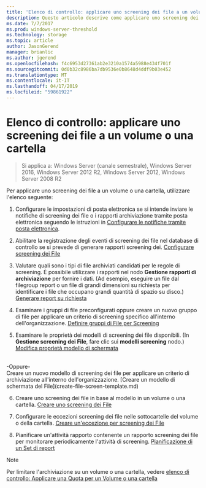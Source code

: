 ```yaml
---
title: 'Elenco di controllo: applicare uno screening dei file a un volume o una cartella'
description: Questo articolo descrive come applicare uno screening dei file a un volume o una cartella
ms.date: 7/7/2017
ms.prod: windows-server-threshold
ms.technology: storage
ms.topic: article
author: JasonGerend
manager: brianlic
ms.author: jgerend
ms.openlocfilehash: f4c6953d27361ab2e3210a1574a5988e434f701f
ms.sourcegitcommit: 0d0b32c8986ba7db9536e0b8648d4ddf9b03e452
ms.translationtype: MT
ms.contentlocale: it-IT
ms.lasthandoff: 04/17/2019
ms.locfileid: "59861922"
---
```

# <a name="checklist---apply-a-file-screen-to-a-volume-or-folder"></a>Elenco di controllo: applicare uno screening dei file a un volume o una cartella

> Si applica a: Windows Server (canale semestrale), Windows Server 2016, Windows Server 2012 R2, Windows Server 2012, Windows Server 2008 R2

Per applicare uno screening dei file a un volume o una cartella, utilizzare l'elenco seguente:
1. Configurare le impostazioni di posta elettronica se si intende inviare le notifiche di screening dei file o i rapporti archiviazione tramite posta elettronica seguendo le istruzioni in [Configurare le notifiche tramite posta elettronica](configure-email-notifications.md).

2. Abilitare la registrazione degli eventi di screening dei file nel database di controllo se si prevede di generare rapporti screening dei.
[Configurare screening dei File](configure-file-screen-audit.md)

3. Valutare quali sono i tipi di file archiviati candidati per le regole di screening. È possibile utilizzare i rapporti nel nodo **Gestione rapporti di archiviazione** per fornire i dati. (Ad esempio, eseguire un file dal filegroup report o un file di grandi dimensioni su richiesta per identificare i file che occupano grandi quantità di spazio su disco.) [Generare report su richiesta](generate-reports-on-demand.md) 

4. Esaminare i gruppi di file preconfigurati oppure creare un nuovo gruppo di file per applicare un criterio di screening specifico all'interno dell'organizzazione. [Definire gruppi di File per Screening](define-file-groups-for-screening.md)  

5. Esaminare le proprietà dei modelli di screening dei file disponibili. (In **Gestione screening dei File**, fare clic sui **modelli screening** nodo.) [Modifica proprietà modello di schermata](edit-file-screen-template-properties.md) 
<br />
 -Oppure-
 <br /> Creare un nuovo modello di screening dei file per applicare un criterio di archiviazione all'interno dell'organizzazione.  [Creare un modello di schermata del File](create-file-screen-template.md) 

6. Creare uno screening dei file in base al modello in un volume o una cartella. 
 [Creare uno screening dei File](create-file-screen.md)
 
7. Configurare le eccezioni screening dei file nelle sottocartelle del volume o della cartella. [Creare un'eccezione per screening dei File](create-file-screen-exception.md) 

8. Pianificare un'attività rapporto contenente un rapporto screening dei file per monitorare periodicamente l'attività di screening.
  [Pianificazione di un Set di report](schedule-set-of-reports.md)


> [!NOTE]
> Per limitare l'archiviazione su un volume o una cartella, vedere [elenco di controllo: Applicare una Quota per un Volume o una cartella](checklist-apply-file-screen-to-volume-or-folder.md)